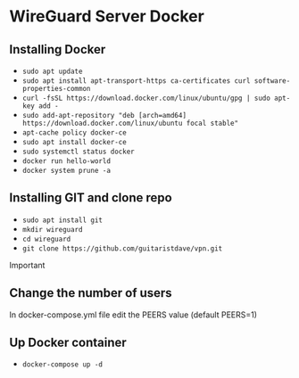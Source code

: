 # WireGuard Server Docker


## Installing Docker
- ```sudo apt update```
- ```sudo apt install apt-transport-https ca-certificates curl software-properties-common```
- ```curl -fsSL https://download.docker.com/linux/ubuntu/gpg | sudo apt-key add -```
- ```sudo add-apt-repository "deb [arch=amd64] https://download.docker.com/linux/ubuntu focal stable"```
- ```apt-cache policy docker-ce```
- ```sudo apt install docker-ce```
- ```sudo systemctl status docker```
- ```docker run hello-world```
- ```docker system prune -a```

## Installing GIT and clone repo
- ```sudo apt install git```
- ```mkdir wireguard```
- ```cd wireguard```
- ```git clone https://github.com/guitaristdave/vpn.git```

>[!IMPORTANT]
>## Change the number of users
>In docker-compose.yml file edit the PEERS value (default PEERS=1)

## Up Docker container
- ```docker-compose up -d```

